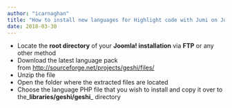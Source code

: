 ```yaml
---
author: "icarnaghan"
title: "How to install new languages for Highlight code with Jumi on Joomla! 1.5"
date: 2018-03-30
---
```


- Locate the **root directory** of your **Joomla! installation** via **FTP** or any other method
- Download the latest language pack from http://sourceforge.net/projects/geshi/files/
- Unzip the file
- Open the folder where the extracted files are located
- Choose the language PHP file that you wish to install and copy it over to the_**libraries/geshi/geshi**_ directory
